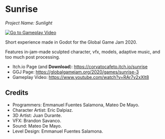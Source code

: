# Sunrise
*Project Name: Sunlight*

[![Go to Gameplay Video](https://img.itch.zone/aW1hZ2UvNTYwOTg2LzI5NDQ2ODkucG5n/original/bo%2B%2Fw4.png)](https://www.youtube.com/watch?v=RAr7v2xXlt8)

Short experience made in Godot for the Global Game Jam 2020.

Features in-jam-made sculpted character, vfx, models, adaptive music, and too much post processing.

- Itch.io Page (and **Download**): https://corvatocafeto.itch.io/sunrise
- GGJ Page: https://globalgamejam.org/2020/games/sunrise-3
- Gameplay Video: https://www.youtube.com/watch?v=RAr7v2xXlt8

## Credits

- Programmers: Emmanuel Fuentes Salamona, Mateo De Mayo.
- Character Artist: Eric Dalpiaz.
- 3D Artist: Juan Durante.
- VFX: Brandon Savanco.
- Sound: Mateo De Mayo.
- Level Design: Emmanuel Fuentes Salamona.
